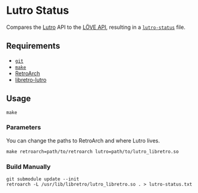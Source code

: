 # Lutro Status

Compares the [Lutro](https://github.com/libretro/libretro-lutro) API to the [LÖVE API](https://github.com/love2d-community/love-api), resulting in a [`lutro-status`](lutro-status.txt) file.

## Requirements

- [`git`](https://git-scm.com/)
- [`make`](https://www.gnu.org/software/make/)
- [RetroArch](http://www.libretro.com)
- [libretro-lutro](https://github.com/libretro/libretro-lutro)

## Usage

```
make
```

### Parameters

You can change the paths to RetroArch and where Lutro lives.

```
make retroarch=path/to/retroarch lutro=path/to/lutro_libretro.so
```

### Build Manually

```
git submodule update --init
retroarch -L /usr/lib/libretro/lutro_libretro.so . > lutro-status.txt
```
